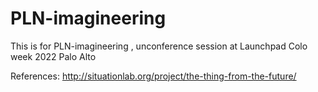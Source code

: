 # PLN-imagineering
This is for PLN-imagineering , unconference session at Launchpad Colo week 2022 Palo Alto 

References:
http://situationlab.org/project/the-thing-from-the-future/
